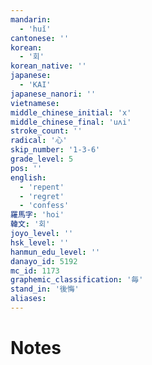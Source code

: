 ```yaml
---
mandarin:
  - 'huǐ'
cantonese: ''
korean:
  - '회'
korean_native: ''
japanese:
  - 'KAI'
japanese_nanori: ''
vietnamese:
middle_chinese_initial: 'x'
middle_chinese_final: 'uʌi'
stroke_count: ''
radical: '心'
skip_number: '1-3-6'
grade_level: 5
pos: ''
english:
  - 'repent'
  - 'regret'
  - 'confess'
羅馬字: 'hoi'
韓文: '회'
joyo_level: ''
hsk_level: ''
hanmun_edu_level: ''
danayo_id: 5192
mc_id: 1173
graphemic_classification: '毎'
stand_in: '後悔'
aliases:
---
```


# Notes
